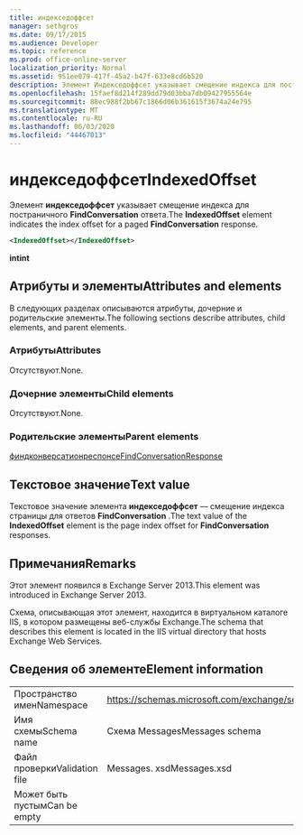 ```yaml
---
title: индекседоффсет
manager: sethgros
ms.date: 09/17/2015
ms.audience: Developer
ms.topic: reference
ms.prod: office-online-server
localization_priority: Normal
ms.assetid: 951ee079-417f-45a2-b47f-633e8cd6b520
description: Элемент Индекседоффсет указывает смещение индекса для постраничного FindConversation ответа.
ms.openlocfilehash: 15faef8d214f289dd79d03bba7db09427955564e
ms.sourcegitcommit: 88ec988f2bb67c1866d06b361615f3674a24e795
ms.translationtype: MT
ms.contentlocale: ru-RU
ms.lasthandoff: 06/03/2020
ms.locfileid: "44467013"
---
```

# <a name="indexedoffset"></a><span data-ttu-id="ed709-103">индекседоффсет</span><span class="sxs-lookup"><span data-stu-id="ed709-103">IndexedOffset</span></span>

<span data-ttu-id="ed709-104">Элемент **индекседоффсет** указывает смещение индекса для постраничного **FindConversation** ответа.</span><span class="sxs-lookup"><span data-stu-id="ed709-104">The **IndexedOffset** element indicates the index offset for a paged **FindConversation** response.</span></span> 
  
```XML
<IndexedOffset></IndexedOffset>
```

 <span data-ttu-id="ed709-105">**int**</span><span class="sxs-lookup"><span data-stu-id="ed709-105">**int**</span></span>
## <a name="attributes-and-elements"></a><span data-ttu-id="ed709-106">Атрибуты и элементы</span><span class="sxs-lookup"><span data-stu-id="ed709-106">Attributes and elements</span></span>

<span data-ttu-id="ed709-107">В следующих разделах описываются атрибуты, дочерние и родительские элементы.</span><span class="sxs-lookup"><span data-stu-id="ed709-107">The following sections describe attributes, child elements, and parent elements.</span></span>
  
### <a name="attributes"></a><span data-ttu-id="ed709-108">Атрибуты</span><span class="sxs-lookup"><span data-stu-id="ed709-108">Attributes</span></span>

<span data-ttu-id="ed709-109">Отсутствуют.</span><span class="sxs-lookup"><span data-stu-id="ed709-109">None.</span></span>
  
### <a name="child-elements"></a><span data-ttu-id="ed709-110">Дочерние элементы</span><span class="sxs-lookup"><span data-stu-id="ed709-110">Child elements</span></span>

<span data-ttu-id="ed709-111">Отсутствуют.</span><span class="sxs-lookup"><span data-stu-id="ed709-111">None.</span></span>
  
### <a name="parent-elements"></a><span data-ttu-id="ed709-112">Родительские элементы</span><span class="sxs-lookup"><span data-stu-id="ed709-112">Parent elements</span></span>

[<span data-ttu-id="ed709-113">финдконверсатионреспонсе</span><span class="sxs-lookup"><span data-stu-id="ed709-113">FindConversationResponse</span></span>](findconversationresponse.md)
  
## <a name="text-value"></a><span data-ttu-id="ed709-114">Текстовое значение</span><span class="sxs-lookup"><span data-stu-id="ed709-114">Text value</span></span>

<span data-ttu-id="ed709-115">Текстовое значение элемента **индекседоффсет** — смещение индекса страницы для ответов **FindConversation** .</span><span class="sxs-lookup"><span data-stu-id="ed709-115">The text value of the **IndexedOffset** element is the page index offset for **FindConversation** responses.</span></span> 
  
## <a name="remarks"></a><span data-ttu-id="ed709-116">Примечания</span><span class="sxs-lookup"><span data-stu-id="ed709-116">Remarks</span></span>

<span data-ttu-id="ed709-117">Этот элемент появился в Exchange Server 2013.</span><span class="sxs-lookup"><span data-stu-id="ed709-117">This element was introduced in Exchange Server 2013.</span></span>
  
<span data-ttu-id="ed709-118">Схема, описывающая этот элемент, находится в виртуальном каталоге IIS, в котором размещены веб-службы Exchange.</span><span class="sxs-lookup"><span data-stu-id="ed709-118">The schema that describes this element is located in the IIS virtual directory that hosts Exchange Web Services.</span></span>
  
## <a name="element-information"></a><span data-ttu-id="ed709-119">Сведения об элементе</span><span class="sxs-lookup"><span data-stu-id="ed709-119">Element information</span></span>

|||
|:-----|:-----|
|<span data-ttu-id="ed709-120">Пространство имен</span><span class="sxs-lookup"><span data-stu-id="ed709-120">Namespace</span></span>  <br/> |https://schemas.microsoft.com/exchange/services/2006/messages  <br/> |
|<span data-ttu-id="ed709-121">Имя схемы</span><span class="sxs-lookup"><span data-stu-id="ed709-121">Schema name</span></span>  <br/> |<span data-ttu-id="ed709-122">Схема Messages</span><span class="sxs-lookup"><span data-stu-id="ed709-122">Messages schema</span></span>  <br/> |
|<span data-ttu-id="ed709-123">Файл проверки</span><span class="sxs-lookup"><span data-stu-id="ed709-123">Validation file</span></span>  <br/> |<span data-ttu-id="ed709-124">Messages. xsd</span><span class="sxs-lookup"><span data-stu-id="ed709-124">Messages.xsd</span></span>  <br/> |
|<span data-ttu-id="ed709-125">Может быть пустым</span><span class="sxs-lookup"><span data-stu-id="ed709-125">Can be empty</span></span>  <br/> ||
   

